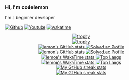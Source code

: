 ### Hi, I'm codelemon
I'm a beginner developer

[![Github](https://img.shields.io/github/followers/codelemon18?label=Follow&style=social)](https://github.com/codelemon18) [![Youtube](https://img.shields.io/youtube/channel/subscribers/UCuq7jVzBdhTLwCVwJyfOQ_Q)](https://www.youtube.com/@code.lemon18) [![wakatime](https://wakatime.com/badge/user/9a5f4d45-fff8-470f-813d-15945f5aee6c.svg)](https://wakatime.com/@9a5f4d45-fff8-470f-813d-15945f5aee6c)


<div align="center">
  <a href="https://github.com/codelemon18#gh-light-mode-only">
    <img
       src="https://github-profile-trophy.vercel.app/?username=codelemon18&theme=light&no-frame=true"
       alt="trophy"
     />
  </a>
</div>
<div align="center">
  <a href="https://github.com/codelemon18#gh-dark-mode-only">
    <img
       src="https://github-profile-trophy.vercel.app/?username=codelemon18&theme=onedark&no-frame=true"
       alt="trophy"
     />
  </a>
</div>

<div align="center">
  <a href="https://github.com/codelemon18#gh-light-mode-only">
    <img
       src="https://github-readme-stats-tawny-eta-38.vercel.app/api/wakatime?username=codelemon18&layout=compact&theme=light&hide_border=true&show_icons=true"
       alt="lemon's GitHub stats"
     />
    <img
      src="http://mazassumnida.wtf/api/generate_badge?boj=bgchoi"
      alt="Solved.ac Profile"
    />
  </a>
</div>
<div align="center">
  <a href="https://github.com/codelemon18#gh-dark-mode-only">
    <img
       src="https://github-readme-stats-tawny-eta-38.vercel.app/api/wakatime?username=codelemon18&layout=compact&theme=dark&hide_border=true&show_icons=true"
       alt="lemon's GitHub stats"
     />
    <img
      src="http://mazassumnida.wtf/api/generate_badge?boj=bgchoi"
      alt="Solved.ac Profile"
    />
  </a>
</div>

<div align="center">
  <a href="https://github.com/codelemon18#gh-light-mode-only">
    <img
       src="https://github-readme-stats-tawny-eta-38.vercel.app/api/wakatime?username=codelemon18&layout=compact&theme=light&hide_border=true"
       alt="lemon's WakaTime stats"
     />
    <img
      src="https://github-readme-stats-tawny-eta-38.vercel.app/api/top-langs/?username=codelemon18&layout=compact&theme=light&hide_border=true"
      alt="Top Langs"
    />
  </a>
</div>

<div align="center">
  <a href="https://github.com/codelemon18#gh-dark-mode-only">
    <img
       src="https://github-readme-stats-tawny-eta-38.vercel.app/api/wakatime?username=codelemon18&layout=compact&theme=dark&hide_border=true"
       alt="lemon's WakaTime stats"
     />
    <img
      src="https://github-readme-stats-tawny-eta-38.vercel.app/api/top-langs/?username=codelemon18&layout=compact&theme=dark&hide_border=true"
      alt="Top Langs"
    />
  </a>
</div>

<!-- Streak stats (Light mode) -->
<div align="center">
  <a href="https://github.com/codelemon18#gh-light-mode-only">
    <img
       src="https://github-readme-streak-stats-phi-opal.vercel.app/?user=codelemon18&locale=en&type=svg&hide_border=true&fire=2d77dc&ring=2d77dc&currStreakLabel=000000&disable_animations=true"
       alt="My GitHub streak stats"
     />
  </a>
</div>


<!-- Streak stats (Dark mode) -->
<div align="center">
  <a href="https://github.com/codelemon18#gh-dark-mode-only">
    <img
       src="https://github-readme-streak-stats-phi-opal.vercel.app/?user=codelemon18&background=0d1117&currStreakNum=ffffff&sideNums=ffffff&currStreakLabel=ffffff&sideLabels=ffffff&dates=ffffff&fire=2d77dc&ring=2d77dc&locale=en&type=svg&hide_border=true&disable_animations=true"
       alt="My GitHub streak stats"
     />
  </a>
</div>
